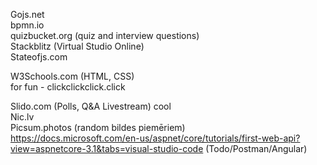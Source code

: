 Gojs.net  
bpmn.io  
quizbucket.org (quiz and interview questions)  
Stackblitz (Virtual Studio Online)  
Stateofjs.com  

W3Schools.com  (HTML, CSS)  
for fun - clickclickclick.click  

Slido.com  (Polls, Q&A Livestream)  cool  
Nic.lv  
Picsum.photos (random bildes piemēriem)  
https://docs.microsoft.com/en-us/aspnet/core/tutorials/first-web-api?view=aspnetcore-3.1&tabs=visual-studio-code (Todo/Postman/Angular)  
